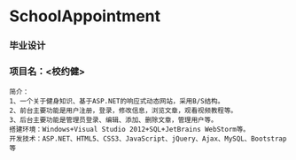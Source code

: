 # SchoolAppointment
###  毕业设计
###   项目名：<校约健>
    简介：
    1、一个关于健身知识、基于ASP.NET的响应式动态网站，采用B/S结构。
    2、前台主要功能是用户注册，登录，修改信息，浏览文章，观看视频教程等。
    3、后台主要功能是管理员登录、编辑、添加、删除文章，管理用户等。
    搭建环境：Windows+Visual Studio 2012+SQL+JetBrains WebStorm等。
    开发技术：ASP.NET、HTML5、CSS3、JavaScript、jQuery、Ajax、MySQL、Bootstrap等
